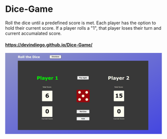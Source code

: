 # Dice-Game
Roll the dice until a predefined score is met.
Each player has the option to hold their current score.
If a player rolls a "1", that player loses their turn and current accumalated score.
#### https://devindiego.github.io/Dice-Game/

![](PigGame.png)

